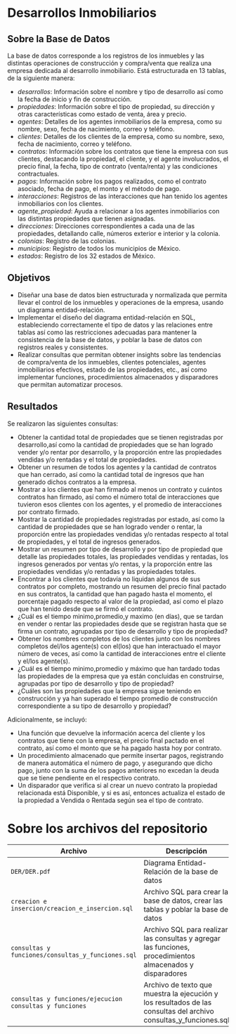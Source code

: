 # Desarrollos Inmobiliarios

## Sobre la Base de Datos
La base de datos corresponde a los registros de los inmuebles y las distintas operaciones de construcción y compra/venta que realiza una empresa dedicada al desarrollo inmobiliario. Está estructurada en 13 tablas, de la siguiente manera:
* *desarrollos*: Información sobre el nombre y tipo de desarrollo así como la fecha de inicio y fin de construcción.
* *propiedades*: Información sobre el tipo de propiedad, su dirección y otras características como estado de venta, área y precio.
* *agentes*: Detalles de los agentes inmobiliarios de la empresa, como su nombre, sexo, fecha de nacimiento, correo y teléfono.
* *clientes*: Detalles de los clientes de la empresa, como su nombre, sexo, fecha de nacimiento, correo y teléfono.
* *contratos*: Información sobre los contratos que tiene la empresa con sus clientes, destacando la propiedad, el cliente, y el agente involucrados, el precio final, la fecha, tipo de contrato (venta/renta) y las condiciones contractuales.
* *pagos*: Información sobre los pagos realizados, como el contrato asociado, fecha de pago, el monto y el método de pago.
* *interacciones*: Registros de las interacciones que han tenido los agentes inmobiliarios con los clientes.
* *agente_propiedad*: Ayuda a relacionar a los agentes inmobiliarios con las distintas propiedades que tienen asignadas.
* *direcciones*: Direcciones correspondientes a cada una de las propiedades, detallando calle, números exterior e interior y la colonia.
* *colonias*: Registro de las colonias.
* *municipios*: Registro de todos los municipios de México.
* *estados*: Registro de los 32 estados de México.

## Objetivos
* Diseñar una base de datos bien estructurada y normalizada que permita llevar el control de los inmuebles y operaciones de la empresa, usando un diagrama entidad-relación.
* Implementar el diseño del diagrama entidad-relación en SQL, estableciendo correctamente el tipo de datos y las relaciones entre tablas así como las restricciones adecuadas para mantener la consistencia de la base de datos, y poblar la base de datos con registros reales y consistentes.
* Realizar consultas que permitan obtener insights sobre las tendencias de compra/venta de los inmuebles, clientes potenciales, agentes inmobiliarios efectivos, estado de las propiedades, etc., así como implementar funciones, procedimientos almacenados y disparadores que permitan automatizar procesos.

## Resultados
Se realizaron las siguientes consultas:
* Obtener la cantidad total de propiedades que se tienen registradas por desarrollo,así como la cantidad de propiedades que se han logrado vender y/o rentar por desarrollo, y la proporción entre las propiedades vendidas y/o rentadas y el total de propiedades.
* Obtener un resumen de todos los agentes y la cantidad de contratos que han cerrado, así como la cantidad total de ingresos que han generado dichos contratos a la empresa.
* Mostrar a los clientes que han firmado al menos un contrato y cuántos contratos han firmado,  así como el número total de interacciones que tuvieron esos clientes con los agentes, y el promedio de interacciones por contrato firmado.
* Mostrar la cantidad de propiedades registradas por estado, así como la cantidad de propiedades que se han logrado vender o rentar, la proporción entre las propiedades vendidas y/o rentadas respecto al total de propiedades, y el total de ingresos generados.
* Mostrar un resumen por tipo de desarrollo y por tipo de propiedad que detalle las propiedades totales, las propiedades vendidas y rentadas, los ingresos generados por ventas y/o rentas, y la proporción entre las propiedades vendidas y/o rentadas y las propiedades totales.
* Encontrar a los clientes que todavía no liquidan algunos de sus contratos por completo, mostrando un resumen del precio final pactado en sus contratos, la cantidad que han pagado hasta el momento, el porcentaje pagado respecto al valor de la propiedad, así como el  plazo que han tenido desde que se firmó el contrato.
* ¿Cuál es el tiempo minimo,promedio,y maximo (en días), que se tardan en vender o rentar las propiedades desde que se registran hasta que se firma un contrato, agrupadas por tipo de desarrollo y tipo de propiedad?
* Obtener los nombres completos de los clientes junto con los nombres completos del/los agente(s) con el(los) que han interactuado el mayor número de veces, así como la cantidad de interacciones entre el cliente y el/los agente(s).
* ¿Cuál es el tiempo minimo,promedio y máximo que han tardado todas las propiedades de la empresa que ya están concluidas en construirse, agrupadas por tipo de desarrollo y tipo de propiedad?
* ¿Cuáles son las propiedades que la empresa sigue teniendo en construcción y ya han superado el tiempo promedio de construcción correspondiente a su tipo de desarrollo y propiedad?

Adicionalmente, se incluyó:
* Una función que devuelve la información acerca del cliente y los contratos que tiene con la empresa, el precio final pactado en el contrato, así como el monto que se ha pagado hasta hoy por contrato.
* Un procedimiento almacenado que permite insertar pagos, registrando de manera automática el número de pago, y asegurando que dicho pago, junto con la suma de los pagos anteriores no excedan la deuda que se tiene pendiente en el respectivo contrato.
* Un disparador que verifica si al crear un nuevo contrato la propiedad relacionada está Disponible, y si es así, entonces actualiza el estado de la propiedad a Vendida o Rentada según sea el tipo de contrato.

# Sobre los archivos del repositorio
| Archivo                                                  | Descripción                                                                                                      |
|----------------------------------------------------------|------------------------------------------------------------------------------------------------------------------|
| `DER/DER.pdf`                                            | Diagrama Entidad-Relación de la base de datos                                                                    |
| `creacion e insercion/creacion_e_insercion.sql`          | Archivo SQL para crear la base de datos, crear las tablas y poblar la base de datos                              |
| `consultas y funciones/consultas_y_funciones.sql`        | Archivo SQL para realizar las consultas y agregar las funciones, procedimientos almacenados y disparadores       |
| `consultas y funciones/ejecucion consultas y funciones`  | Archivo de texto que muestra la ejecución y los resultados de las consultas del archivo consultas_y_funciones.sql|            
